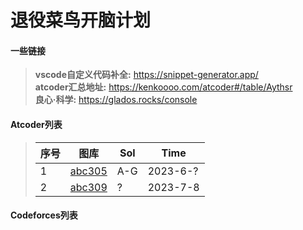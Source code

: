 # 退役菜鸟开脑计划

#### 一些链接
> **vscode自定义代码补全:**  https://snippet-generator.app/ \
> **atcoder汇总地址:** https://kenkoooo.com/atcoder#/table/Aythsr \
> **良心·科学:** https://glados.rocks/console 

#### Atcoder列表
> | 序号 | 图库 | Sol | Time |
> | ---- | ---- | ---- | ---- | 
> | 1 | [abc305](https://atcoder.jp/contests/abc305) | A-G | 2023-6-? |  
> | 2 | [abc309](https://atcoder.jp/contests/abc309) |  ? | 2023-7-8 |
> 
> 

#### Codeforces列表
> 
> 
> 

